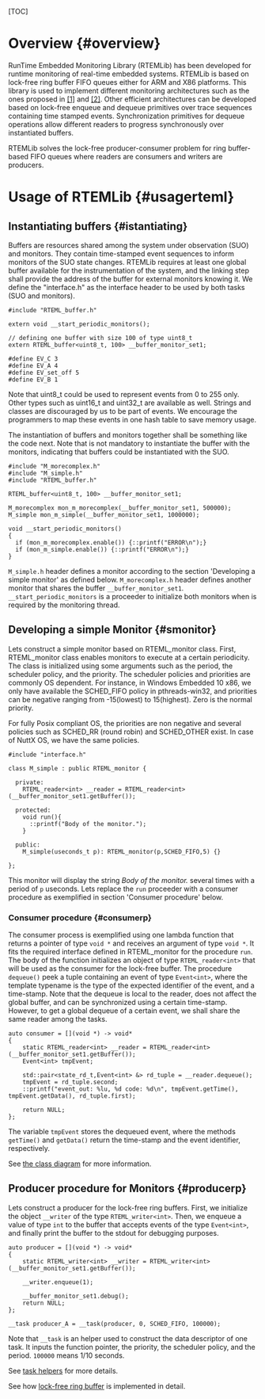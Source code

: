 [TOC]

Overview {#overview}
========================

RunTime Embedded Monitoring Library (RTEMLib) has been developed for runtime monitoring of real-time embedded systems. RTEMLib is based on lock-free ring buffer FIFO queues either for ARM and X86 platforms. This library is used to implement different monitoring architectures such as the ones proposed in [[1]](http://link.springer.com/chapter/10.1007%2F978-3-319-19584-1_5) and [[2]](http://link.springer.com/chapter/10.1007%2F978-3-319-08311-7_6). Other efficient architectures can be developed based on lock-free enqueue and dequeue primitives over trace sequences containing time stamped events. Synchronization primitives for dequeue operations allow different readers to progress synchronously over instantiated buffers.

RTEMLib solves the lock-free producer-consumer problem for ring buffer-based FIFO queues where readers are consumers and writers are producers.

Usage of RTEMLib {#usagerteml}
========================

Instantiating buffers {#istantiating}
-----------------------------

Buffers are resources shared among the system under observation (SUO) and monitors. They contain time-stamped event sequences to inform monitors of the SUO state changes. RTEMLib requires at least one global buffer available for the instrumentation of the system, and the linking step shall provide the address of the buffer for external monitors knowing it. We define the "interface.h" as the interface header to be used by both tasks (SUO and monitors).

~~~~~~~~~~~~~~~~~~~~~{.cpp}
#include "RTEML_buffer.h"

extern void __start_periodic_monitors();

// defining one buffer with size 100 of type uint8_t
extern RTEML_buffer<uint8_t, 100> __buffer_monitor_set1;

#define EV_C 3
#define EV_A 4
#define EV_set_off 5
#define EV_B 1
~~~~~~~~~~~~~~~~~~~~~
Note that uint8_t could be used to represent events from 0 to 255 only. Other types such as uint16_t and uint32_t are available as well. Strings and classes are discouraged by us to be part of events. We encourage the programmers to map these events in one hash table to save memory usage.

The instantiation of buffers and monitors together shall be something like the code next. Note that is not mandatory to instantiate the buffer with the monitors, indicating that buffers could be instantiated with the SUO.
~~~~~~~~~~~~~~~~~~~~~{.cpp}
#include "M_morecomplex.h"
#include "M_simple.h"
#include "RTEML_buffer.h"

RTEML_buffer<uint8_t, 100> __buffer_monitor_set1;

M_morecomplex mon_m_morecomplex(__buffer_monitor_set1, 500000);
M_simple mon_m_simple(__buffer_monitor_set1, 1000000);

void __start_periodic_monitors()
{
  if (mon_m_morecomplex.enable()) {::printf("ERROR\n");}
  if (mon_m_simple.enable()) {::printf("ERROR\n");}
}
~~~~~~~~~~~~~~~~~~~~~
`M_simple.h` header defines a monitor according to the section 'Developing a simple monitor' as defined below. `M_morecomplex.h` header defines another monitor that shares the buffer `__buffer_monitor_set1`. `__start_periodic_monitors` is a proceeder to initialize both monitors when is required by the monitoring thread.


Developing a simple Monitor {#smonitor}
-----------------------------
Lets construct a simple monitor based on RTEML_monitor class. First, RTEML_monitor class enables monitors to execute at a certain periodicity. The class is initialized using some arguments such as the period, the scheduler policy, and the priority. The scheduler policies and priorities are commonly OS dependent. For instance, in Windows Embedded 10 x86, we only have available the SCHED_FIFO policy in pthreads-win32, and priorities can be negative ranging from -15(lowest) to 15(highest). Zero is the normal priority.

For fully Posix compliant OS, the priorities are non negative and several policies such as SCHED_RR (round robin) and SCHED_OTHER exist. In case of NuttX OS, we have the same policies.
~~~~~~~~~~~~~~~~~~~~~{.cpp}
#include "interface.h"

class M_simple : public RTEML_monitor {

  private:
    RTEML_reader<int> __reader = RTEML_reader<int>(__buffer_monitor_set1.getBuffer());

  protected:
    void run(){
      ::printf("Body of the monitor.");
    }

  public:
    M_simple(useconds_t p): RTEML_monitor(p,SCHED_FIFO,5) {}

};
~~~~~~~~~~~~~~~~~~~~~
This monitor will display the string *Body of the monitor.* several times with a period of `p` useconds. Lets replace the `run` proceeder with a consumer procedure as exemplified in section 'Consumer procedure' below.

### Consumer procedure {#consumerp}

The consumer process is exemplified using one lambda function that returns a pointer of type `void *` and receives an argument of type `void *`. It fits the required interface defined in RTEML_monitor for the procedure `run`. The body of the function initializes an object of type `RTEML_reader<int>` that will be used as the consumer for the lock-free buffer. The procedure `dequeue()` peek a tuple containing an event of type `Event<int>`, where the template typename is the type of the expected identifier of the event, and a time-stamp. Note that the dequeue is local to the reader, does not affect the global buffer, and can be synchronized using a certain time-stamp. However, to get a global dequeue of a certain event, we shall share the same reader among the tasks.

~~~~~~~~~~~~~~~~~~~~~{.cpp}
auto consumer = [](void *) -> void*
{
	static RTEML_reader<int> __reader = RTEML_reader<int>(__buffer_monitor_set1.getBuffer());
	Event<int> tmpEvent;

	std::pair<state_rd_t,Event<int> &> rd_tuple = __reader.dequeue();
	tmpEvent = rd_tuple.second;
	::printf("event_out: %lu, %d code: %d\n", tmpEvent.getTime(), tmpEvent.getData(), rd_tuple.first);

	return NULL;
};
~~~~~~~~~~~~~~~~~~~~~

The variable `tmpEvent` stores the dequeued event, where the methods `getTime()` and `getData()` return the time-stamp and the event identifier, respectively.

See [the class diagram](other.md) for more information.

## Producer procedure for Monitors {#producerp}

Lets construct a producer for the lock-free ring buffers. First, we initialize the object `__writer` of the type `RTEML_writer<int>`. Then, we enqueue a value of type `int` to the buffer that accepts events of the type `Event<int>`, and finally print the buffer to the stdout for debugging purposes.

~~~~~~~~~~~~~~~~~~~~~{.cpp}
auto producer = [](void *) -> void*
{
	static RTEML_writer<int> __writer = RTEML_writer<int>(__buffer_monitor_set1.getBuffer());

	__writer.enqueue(1);

	__buffer_monitor_set1.debug();
	return NULL;
};

__task producer_A = __task(producer, 0, SCHED_FIFO, 100000);
~~~~~~~~~~~~~~~~~~~~~

Note that `__task` is an helper used to construct the data descriptor of one task. It inputs the function pointer, the priority, the scheduler policy, and the period. `100000` means 1/10 seconds.

See [task helpers](task_helpers.md) for more details.

See how [lock-free ring buffer](lock_free.md) is implemented in detail.

